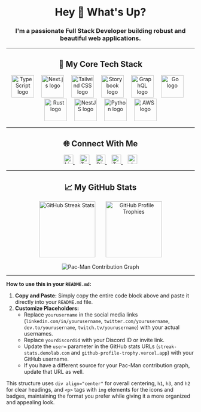 <div align="center">

# Hey 👋 What's Up?

### I'm a passionate Full Stack Developer building robust and beautiful web applications.

---

## 🚀 My Core Tech Stack

<p align="center">
  <img src="https://skillicons.dev/icons?i=ts" height="60" alt="TypeScript logo" />
  <img width="12" />
  <img src="https://skillicons.dev/icons?i=nextjs" height="60" alt="Next.js logo" />
  <img width="12" />
  <img src="https://skillicons.dev/icons?i=tailwind" height="60" alt="Tailwind CSS logo" />
  <img width="12" />
  <img src="https://cdn.jsdelivr.net/gh/devicons/devicon/icons/storybook/storybook-original.svg" height="60" alt="Storybook logo" />
  <img width="12" />
  <img src="https://skillicons.dev/icons?i=graphql" height="60" alt="GraphQL logo" />
  <img width="12" />
  <img src="https://skillicons.dev/icons?i=go" height="60" alt="Go logo" />
  <img width="12" />
  <img src="https://skillicons.dev/icons?i=rust" height="60" alt="Rust logo" />
  <img width="12" />
  <img src="https://skillicons.dev/icons?i=nestjs" height="60" alt="NestJS logo" />
  <img width="12" />
  <img src="https://skillicons.dev/icons?i=py" height="60" alt="Python logo" />
  <img width="12" />
  <img src="https://skillicons.dev/icons?i=aws" height="60" alt="AWS logo" />
</p>

---

## 🌐 Connect With Me

<p align="center">
  <a href="https://linkedin.com/in/yourusername" target="_blank">
    <img src="https://img.shields.io/static/v1?message=LinkedIn&logo=linkedin&label=&color=0077B5&logoColor=white&labelColor=&style=for-the-badge" height="25" alt="LinkedIn logo" />
  </a>
  <img width="10" />
  <a href="https://twitter.com/yourusername" target="_blank">
    <img src="https://img.shields.io/static/v1?message=Twitter&logo=twitter&label=&color=1DA1F2&logoColor=white&labelColor=&style=for-the-badge" height="25" alt="Twitter logo" />
  </a>
  <img width="10" />
  <a href="https://discord.com/users/yourdiscordid" target="_blank">
    <img src="https://img.shields.io/static/v1?message=Discord&logo=discord&label=&color=7289DA&logoColor=white&labelColor=&style=for-the-badge" height="25" alt="Discord logo" />
  </a>
  <img width="10" />
  <a href="https://twitch.tv/yourusername" target="_blank">
    <img src="https://img.shields.io/static/v1?message=Twitch&logo=twitch&label=&color=9146FF&logoColor=white&labelColor=&style=for-the-badge" height="25" alt="Twitch logo" />
  </a>
  <img width="10" />
  <a href="https://dev.to/yourusername" target="_blank">
    <img src="https://img.shields.io/static/v1?message=dev.to&logo=dev.to&label=&color=0A0A0A&logoColor=white&labelColor=&style=for-the-badge" height="25" alt="dev.to logo" />
  </a>
</p>

---

## 📈 My GitHub Stats

<p align="center">
  <img src="https://streak-stats.demolab.com?user=maurodesouza&locale=en&mode=daily&theme=dracula&hide_border=false&border_radius=5&order=3" height="150" alt="GitHub Streak Stats" />
  <img width="20" />
  <img src="https://github-profile-trophy.vercel.app?username=maurodesouza&theme=dracula&column=-1&row=1&margin-w=8&margin-h=8&no-bg=false&no-frame=false&order=4" height="150" alt="GitHub Profile Trophies" />
</p>

<p align="center">
  <picture>
    <source media="(prefers-color-scheme: dark)" srcset="https://raw.githubusercontent.com/maurodesouza/maurodesouza/output/pacman-contribution-graph-dark.svg">
    <source media="(prefers-color-scheme: light)" srcset="https://raw.githubusercontent.com/maurodesouza/maurodesouza/output/pacman-contribution-graph.svg">
    <img alt="Pac-Man Contribution Graph" src="https://raw.githubusercontent.com/maurodesouza/maurodesouza/output/pacman-contribution-graph.svg">
  </picture>
</p>

---

</div>

**How to use this in your `README.md`:**

1.  **Copy and Paste:** Simply copy the entire code block above and paste it directly into your `README.md` file.
2.  **Customize Placeholders:**
    *   Replace `yourusername` in the social media links (`linkedin.com/in/yourusername`, `twitter.com/yourusername`, `dev.to/yourusername`, `twitch.tv/yourusername`) with your actual usernames.
    *   Replace `yourdiscordid` with your Discord ID or invite link.
    *   Update the `user=` parameter in the GitHub stats URLs (`streak-stats.demolab.com` and `github-profile-trophy.vercel.app`) with your GitHub username.
    *   If you have a different source for your Pac-Man contribution graph, update that URL as well.

This structure uses `div align="center"` for overall centering, `h1`, `h3`, and `h2` for clear headings, and `<p>` tags with `img` elements for the icons and badges, maintaining the format you prefer while giving it a more organized and appealing look.

<Actions>
  <Action name="Add a 'Featured Projects' section" description="Create a section to highlight your key projects with descriptions and links." />
  <Action name="Include a 'Contact Me' section" description="Add a dedicated section for contact information or a contact form link." />
  <Action name="Add more skill icons" description="Expand the 'My Tech Stack' section with additional technologies you use." />
  <Action name="Change GitHub stats theme" description="Explore different themes for your GitHub streak and trophy stats." />
</Actions>

